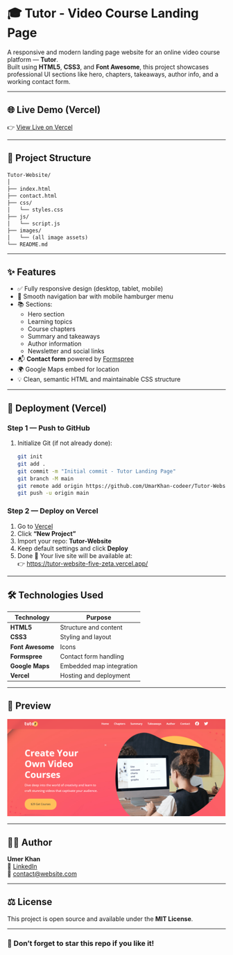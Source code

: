 # 🎓 Tutor - Video Course Landing Page

A responsive and modern landing page website for an online video course platform — **Tutor**.  
Built using **HTML5**, **CSS3**, and **Font Awesome**, this project showcases professional UI sections like hero, chapters, takeaways, author info, and a working contact form.

---

## 🌐 Live Demo (Vercel)

👉 [View Live on Vercel](https://tutor-website-five-zeta.vercel.app/)  

---

## 📁 Project Structure

```
Tutor-Website/
│
├── index.html
├── contact.html
├── css/
│   └── styles.css
├── js/
│   └── script.js
├── images/
│   └── (all image assets)
└── README.md
```

---

## ✨ Features

- ✅ Fully responsive design (desktop, tablet, mobile)
- 🧭 Smooth navigation bar with mobile hamburger menu
- 📚 Sections:
  - Hero section
  - Learning topics
  - Course chapters
  - Summary and takeaways
  - Author information
  - Newsletter and social links
- 📬 **Contact form** powered by [Formspree](https://formspree.io/)
- 🌍 Google Maps embed for location
- 💡 Clean, semantic HTML and maintainable CSS structure

---

## 🚀 Deployment (Vercel)

### Step 1 — Push to GitHub
1. Initialize Git (if not already done):
   ```bash
   git init
   git add .
   git commit -m "Initial commit - Tutor Landing Page"
   git branch -M main
   git remote add origin https://github.com/UmarKhan-codeer/Tutor-Website.git
   git push -u origin main
   ```

### Step 2 — Deploy on Vercel
1. Go to [Vercel](https://vercel.com/)
2. Click **“New Project”**
3. Import your repo: **Tutor-Website**
4. Keep default settings and click **Deploy**
5. Done 🎉 Your live site will be available at:  
   👉 https://tutor-website-five-zeta.vercel.app/

---

## 🛠️ Technologies Used

| Technology | Purpose |
|-------------|----------|
| **HTML5** | Structure and content |
| **CSS3** | Styling and layout |
| **Font Awesome** | Icons |
| **Formspree** | Contact form handling |
| **Google Maps** | Embedded map integration |
| **Vercel** | Hosting and deployment |

---

## 📸 Preview
![Tutor Landing Page Screenshot](./images/Tutor-homepage.PNG)

---

## 🧑‍💻 Author

**Umer Khan**  
💼 [LinkedIn](https://www.linkedin.com/in/umerrjaved/)  
📧 contact@website.com  

---

## ⚖️ License

This project is open source and available under the **MIT License**.

---

### 🌟 Don’t forget to star this repo if you like it!
